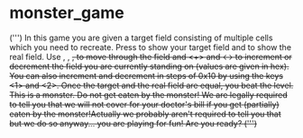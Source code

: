 # monster_game
(''')
In this game you are given a target field consisting of multiple cells which you need to recreate. Press <t> to show your target field and <r> to show the real field. Use <w>, <a>, <s>, <d> to move through the field and <+> and <-> to increment or decrement the field you are currently standing on (values are given in hex). You can also increment and decrement in steps of 0x10 by using the keys <1> and <2>. Once the target and the real field are equal, you beat the level. 
This is a monster. Do not get eaten by the monster! We are legally required to tell you that we will not cover for your doctor's bill if you get (partially) eaten by the monster!Actually we probably aren't required to tell you that but we do so anyway...
you are playing for fun! Are you ready?
(''')
